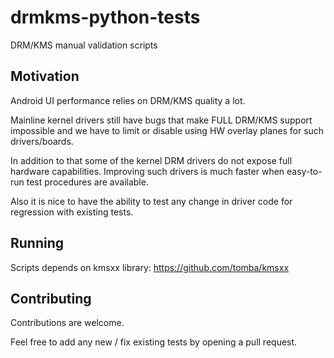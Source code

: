 # drmkms-python-tests
DRM/KMS manual validation scripts

## Motivation
Android UI performance relies on DRM/KMS quality a lot.

Mainline kernel drivers still have bugs that make FULL DRM/KMS support impossible
and we have to limit or disable using HW overlay planes for such drivers/boards.

In addition to that some of the kernel DRM drivers do not expose full hardware capabilities.
Improving such drivers is much faster when easy-to-run test procedures are available.

Also it is nice to have the ability to test any change in driver code for regression with existing tests.

## Running
Scripts depends on kmsxx library: https://github.com/tomba/kmsxx

## Contributing
Contributions are welcome.

Feel free to add any new / fix existing tests by opening a pull request.
